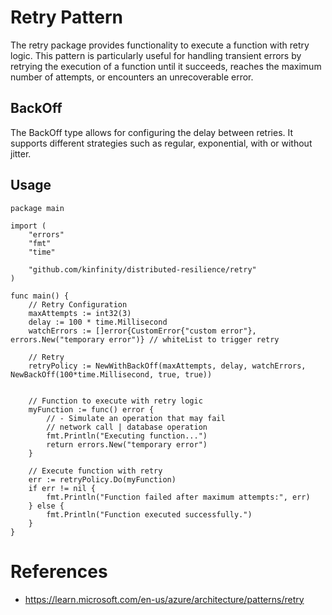 # Retry Pattern

The retry package provides functionality to execute a function with retry logic. This pattern is particularly useful for handling transient errors by retrying the execution of a function until it succeeds, reaches the maximum number of attempts, or encounters an unrecoverable error.

## BackOff

The BackOff type allows for configuring the delay between retries. It supports different strategies such as regular, exponential, with or without jitter.

## Usage

```
package main

import (
    "errors"
    "fmt"
    "time"

    "github.com/kinfinity/distributed-resilience/retry"
)

func main() {
    // Retry Configuration
    maxAttempts := int32(3)
    delay := 100 * time.Millisecond
    watchErrors := []error{CustomError{"custom error"}, errors.New("temporary error")} // whiteList to trigger retry

    // Retry
    retryPolicy := NewWithBackOff(maxAttempts, delay, watchErrors, NewBackOff(100*time.Millisecond, true, true))


    // Function to execute with retry logic
    myFunction := func() error {
        // - Simulate an operation that may fail
        // network call | database operation
        fmt.Println("Executing function...")
        return errors.New("temporary error")
    }

    // Execute function with retry
    err := retryPolicy.Do(myFunction)
    if err != nil {
        fmt.Println("Function failed after maximum attempts:", err)
    } else {
        fmt.Println("Function executed successfully.")
    }
}
```

# **References**

- https://learn.microsoft.com/en-us/azure/architecture/patterns/retry
